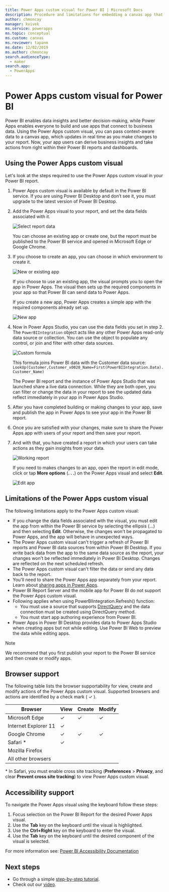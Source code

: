 ```yaml
---
title: Power Apps custom visual for Power BI | Microsoft Docs
description: Procedure and limitations for embedding a canvas app that uses the same data source and can be filtered like other report items in Power BI 
author: chmoncay
manager: kvivek
ms.service: powerapps
ms.topic: conceptual
ms.custom: canvas
ms.reviewer: tapanm
ms.date: 12/02/2019
ms.author: chmoncay
search.audienceType: 
  - maker
search.app: 
  - PowerApps
---
```


# Power Apps custom visual for Power BI

Power BI enables data insights and better decision-making, while Power Apps enables everyone to build and use apps that connect to business data. Using the Power Apps custom visual, you can pass context-aware data to a canvas app, which updates in real time as you make changes to your report. Now, your app users can derive business insights and take actions from right within their Power BI reports and dashboards.

## Using the Power Apps custom visual

Let's look at the steps required to use the Power Apps custom visual in your Power BI report.

1. Power Apps custom visual is available by default in the Power BI service. If you are using Power BI Desktop and don’t see it, you must upgrade to the latest version of Power BI Desktop.

2. Add the Power Apps visual to your report, and set the data fields associated with it.

    ![Select report data](./media/powerapps-custom-visual/add-visual-set-data.png)

    You can choose an existing app or create one, but the report must be published to the Power BI service and opened in Microsoft Edge or Google Chrome.

3.  If you choose to create an app, you can choose in which environment to create it.

    ![New or existing app](./media/powerapps-custom-visual/create-new-or-choose-app.png)

    If you choose to use an existing app, the visual prompts you to open the app in Power Apps. The visual then sets up the required components in your app so that Power BI can send data to Power Apps.

    If you create a new app, Power Apps creates a simple app with the required components already set up.

    ![New app](./media/powerapps-custom-visual/new-app.png)

4. Now in Power Apps Studio, you can use the data fields you set in step 2. The `PowerBIIntegration` object acts like any other Power Apps read-only data source or collection. You can use the object to populate any control, or join and filter with other data sources.

    ![Custom formula](./media/powerapps-custom-visual/custom-formula.png)

    This formula joins Power BI data with the Customer data source: `LookUp(Customer,Customer_x0020_Name=First(PowerBIIntegration.Data).Customer_Name)`

   The Power BI report and the instance of Power Apps Studio that was launched share a live data connection. While they are both open, you can filter or change the data in your report to see the updated data reflect immediately in your app in Power Apps Studio.

5. After you have completed building or making changes to your app, save and publish the app in Power Apps to see your app in the Power BI report.

6. Once you are satisfied with your changes, make sure to share the Power Apps app with users of your report and then save your report.

7. And with that, you have created a report in which your users can take actions as they gain insights from your data.

    ![Working report](./media/powerapps-custom-visual/working-report.gif)

    If you need to makes changes to an app, open the report in edit mode, click or tap **More options** (**. . .**) on the Power Apps visual and select **Edit**.

    ![Edit app](./media/powerapps-custom-visual/edit-app.png)

## Limitations of the Power Apps custom visual

The following limitations apply to the Power Apps custom visual:

- If you change the data fields associated with the visual, you must edit the app from within the Power BI service by selecting the ellipsis (...) and then selecting **Edit**. Otherwise, the changes won't be propagated to Power Apps, and the app will behave in unexpected ways.
- The Power Apps custom visual can't trigger a refresh of Power BI reports and Power BI data sources from within Power BI Desktop. If you write back data from the app to the same data source as the report, your changes won't be reflected immediately in Power BI Desktop. Changes are reflected on the next scheduled refresh.
- The Power Apps custom visual can't filter the data or send any data back to the report.
- You'll need to share the Power Apps app separately from your report. Learn about [sharing apps in Power Apps](share-app.md).
- Power BI Report Server and the mobile app for Power BI do not support the Power Apps custom visual.
- Following applies when using PowerBIIntegration.Refresh() function:
    - You must use a source that supports [DirectQuery](https://docs.microsoft.com/power-bi/desktop-directquery-data-sources) and the data connection must be created using DirectQuery method.
    - You must start app authoring experience from Power BI.
- Power Apps in Power BI Desktop provides data to Power Apps Studio when creating apps but not while editing. Use Power BI Web to preview the data while editing apps.

> [!NOTE]
> We recommend that you first publish your report to the Power BI service and then create or modify apps.

## Browser support

The following table lists the browser supportability for view, create and modify actions of the Power Apps custom visual. Supported browsers and actions are identified by a check mark ( &check; ).

|Browser|View|Create|Modify
|-|-|-|-
|Microsoft Edge|&check;|&check;|&check;
|Internet Explorer 11|&check;
|Google Chrome|&check;|&check;|&check;
|Safari \*|&check;
|Mozilla Firefox
|All other browsers

\* In Safari, you must enable cross site tracking (**Preferences** > **Privacy**, and clear **Prevent cross site tracking**) to view Power Apps custom visual.

## Accessibility support

To navigate the Power Apps visual using the keyboard follow these steps:

1. Focus selection on the Power BI Report for the desired Power Apps visual.
2. Use the **Tab** key on the keyboard until the visual is highlighted.
3. Use the **Ctrl+Right** key on the keyboard to enter the visual.
3. Use the  **Tab** key on the keyboard until the desired component of the visual is selected.

For more information see: [Power BI Accessibility Documentation]( https://docs.microsoft.com/power-bi/desktop-accessibility)


## Next steps

* Go through a simple [step-by-step tutorial](embed-powerapps-powerbi.md).
* Check out our [video](https://aka.ms/powerappscustomvisualvideo).
